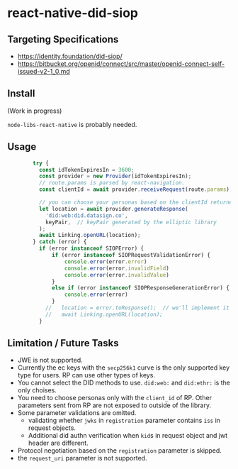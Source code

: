 # react-native-did-siop

## Targeting Specifications

* https://identity.foundation/did-siop/
* https://bitbucket.org/openid/connect/src/master/openid-connect-self-issued-v2-1_0.md

## Install

(Work in progress)

`node-libs-react-native` is probably needed. 


## Usage

~~~typescript
        try {
          const idTokenExpiresIn = 3600;
          const provider = new Provider(idTokenExpiresIn);
          // route.params is parsed by react-navigation.
          const clientId = await provider.receiveRequest(route.params);

          // you can choose your personas based on the clientId returned above.
          let location = await provider.generateResponse(
            'did:web:did.datasign.co',
            keyPair,  // keyPair generated by the elliptic library
          );
          await Linking.openURL(location);
        } catch (error) {
          if (error instanceof SIOPError) {
              if (error instanceof SIOPRequestValidationError) {
                  console.error(error.error)
                  console.error(error.invalidField)
                  console.error(error.invalidValue)
              }
              else if (error instanceof SIOPResponseGenerationError) {
                  console.error(error)
              }
            //   location = error.toResponse();  // we'll implement it in near future!
            //   await Linking.openURL(location);
          }
~~~

## Limitation / Future Tasks

* JWE is not supported.
* Currently the ec keys with the `secp256k1` curve is the only supported key type for users. RP can use other types of keys.
* You cannot select the DID methods to use. `did:web:` and `did:ethr:` is the only choises.
* You need to choose personas only with the `client_id` of RP. Other parameters sent from RP are not exposed to outside of the library.
* Some parameter validations are omitted.
    - validating whether `jwks` in `registration` parameter contains `iss` in request objects.
    - Additional did authn verification when `kid`s in request object and jwt header are different.
* Protocol negotiation based on the `registration` parameter is skipped.
* the `request_uri` parameter is not supported.